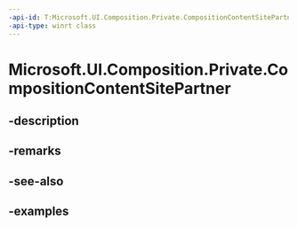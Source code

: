 ```yaml
---
-api-id: T:Microsoft.UI.Composition.Private.CompositionContentSitePartner
-api-type: winrt class
---
```


# Microsoft.UI.Composition.Private.CompositionContentSitePartner

<!--
public class CompositionContentSitePartner : System.IDisposable
-->


## -description

## -remarks

## -see-also

## -examples


